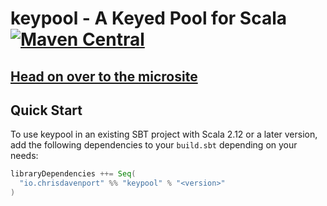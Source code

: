 # keypool - A Keyed Pool for Scala  [![Maven Central](https://maven-badges.herokuapp.com/maven-central/org.typelevel/keypool_2.13/badge.svg)](https://maven-badges.herokuapp.com/maven-central/org.typelevel/keypool_2.13)

## [Head on over to the microsite](https://typelevel.github.io/keypool)

## Quick Start

To use keypool in an existing SBT project with Scala 2.12 or a later version, add the following dependencies to your
`build.sbt` depending on your needs:

```scala
libraryDependencies ++= Seq(
  "io.chrisdavenport" %% "keypool" % "<version>"
)
```